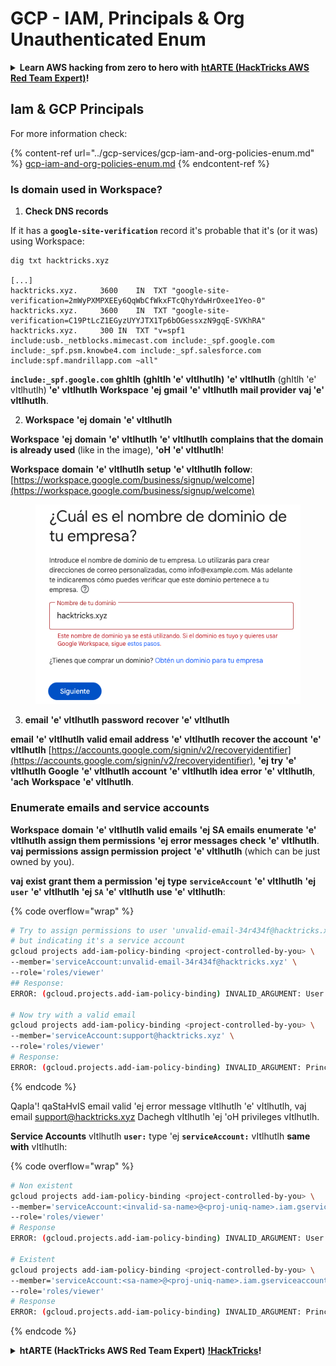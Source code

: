 # GCP - IAM, Principals & Org Unauthenticated Enum

<details>

<summary><strong>Learn AWS hacking from zero to hero with</strong> <a href="https://training.hacktricks.xyz/courses/arte"><strong>htARTE (HackTricks AWS Red Team Expert)</strong></a><strong>!</strong></summary>

Other ways to support HackTricks:

* If you want to see your **company advertised in HackTricks** or **download HackTricks in PDF** Check the [**SUBSCRIPTION PLANS**](https://github.com/sponsors/carlospolop)!
* Get the [**official PEASS & HackTricks swag**](https://peass.creator-spring.com)
* Discover [**The PEASS Family**](https://opensea.io/collection/the-peass-family), our collection of exclusive [**NFTs**](https://opensea.io/collection/the-peass-family)
* **Join the** 💬 [**Discord group**](https://discord.gg/hRep4RUj7f) or the [**telegram group**](https://t.me/peass) or **follow** me on **Twitter** 🐦 [**@carlospolopm**](https://twitter.com/carlospolopm)**.**
* **Share your hacking tricks by submitting PRs to the** [**HackTricks**](https://github.com/carlospolop/hacktricks) and [**HackTricks Cloud**](https://github.com/carlospolop/hacktricks-cloud)
*
*
* &#x20;github repos.

</details>

## Iam & GCP Principals&#x20;

For more information check:

{% content-ref url="../gcp-services/gcp-iam-and-org-policies-enum.md" %}
[gcp-iam-and-org-policies-enum.md](../gcp-services/gcp-iam-and-org-policies-enum.md)
{% endcontent-ref %}

### Is domain used in Workspace?

1. **Check DNS records**

If it has a **`google-site-verification`** record it's probable that it's (or it was) using Workspace:
```
dig txt hacktricks.xyz

[...]
hacktricks.xyz.		3600	IN	TXT	"google-site-verification=2mWyPXMPXEEy6QqWbCfWkxFTcQhyYdwHrOxee1Yeo-0"
hacktricks.xyz.		3600	IN	TXT	"google-site-verification=C19PtLcZ1EGyzUYYJTX1Tp6bOGessxzN9gqE-SVKhRA"
hacktricks.xyz.		300	IN	TXT	"v=spf1 include:usb._netblocks.mimecast.com include:_spf.google.com include:_spf.psm.knowbe4.com include:_spf.salesforce.com include:spf.mandrillapp.com ~all"
```
**`include:_spf.google.com`** **ghItlh** **(ghItlh 'e' vItlhutlh)** **'e' vItlhutlh** (ghItlh 'e' vItlhutlh) **'e' vItlhutlh** **Workspace** **'ej** **gmail** **'e' vItlhutlh** **mail provider** **vaj 'e' vItlhutlh**.

2. **Workspace** **'ej** **domain** **'e' vItlhutlh**

**Workspace** **'ej** **domain** **'e' vItlhutlh** **'e' vItlhutlh** **complains that the domain is already used** (like in the image), **'oH** **'e' vItlhutlh**!

**Workspace** **domain** **'e' vItlhutlh** **setup** **'e' vItlhutlh** **follow**: [https://workspace.google.com/business/signup/welcome](https://workspace.google.com/business/signup/welcome)

<figure><img src="../../../.gitbook/assets/image (141).png" alt=""><figcaption></figcaption></figure>

3. **email** **'e' vItlhutlh** **password** **recover** **'e' vItlhutlh**

**email** **'e' vItlhutlh** **valid email address** **'e' vItlhutlh** **recover the account** **'e' vItlhutlh** [https://accounts.google.com/signin/v2/recoveryidentifier](https://accounts.google.com/signin/v2/recoveryidentifier), **'ej** **try** **'e' vItlhutlh** **Google** **'e' vItlhutlh** **account** **'e' vItlhutlh** **idea** **error** **'e' vItlhutlh**, **'ach** **Workspace** **'e' vItlhutlh**.

### Enumerate emails and service accounts

**Workspace** **domain** **'e' vItlhutlh** **valid emails** **'ej** **SA emails** **enumerate** **'e' vItlhutlh** **assign them permissions** **'ej** **error messages** **check** **'e' vItlhutlh**. **vaj** **permissions** **assign permission** **project** **'e' vItlhutlh** (which can be just owned by you).

**vaj** **exist** **grant them a permission** **'ej** **type** **`serviceAccount`** **'e' vItlhutlh** **'ej** **`user`** **'e' vItlhutlh** **'ej** **`SA`** **'e' vItlhutlh** **use** **'e' vItlhutlh**:

{% code overflow="wrap" %}
```bash
# Try to assign permissions to user 'unvalid-email-34r434f@hacktricks.xyz'
# but indicating it's a service account
gcloud projects add-iam-policy-binding <project-controlled-by-you> \
--member='serviceAccount:unvalid-email-34r434f@hacktricks.xyz' \
--role='roles/viewer'
## Response:
ERROR: (gcloud.projects.add-iam-policy-binding) INVALID_ARGUMENT: User unvalid-email-34r434f@hacktricks.xyz does not exist.

# Now try with a valid email
gcloud projects add-iam-policy-binding <project-controlled-by-you> \
--member='serviceAccount:support@hacktricks.xyz' \
--role='roles/viewer'
# Response:
ERROR: (gcloud.projects.add-iam-policy-binding) INVALID_ARGUMENT: Principal support@hacktricks.xyz is of type "user". The principal should appear as "user:support@hacktricks.xyz". See https://cloud.google.com/iam/help/members/types for additional documentation.
```
{% endcode %}

Qapla'! qaStaHvIS email valid 'ej error message vItlhutlh 'e' vItlhutlh, vaj email support@hacktricks.xyz Dachegh vItlhutlh 'ej 'oH privileges vItlhutlh.

**Service Accounts** vItlhutlh **`user:`** type 'ej **`serviceAccount:`** vItlhutlh **same with** vItlhutlh:

{% code overflow="wrap" %}
```bash
# Non existent
gcloud projects add-iam-policy-binding <project-controlled-by-you> \
--member='serviceAccount:<invalid-sa-name>@<proj-uniq-name>.iam.gserviceaccount.com' \
--role='roles/viewer'
# Response
ERROR: (gcloud.projects.add-iam-policy-binding) INVALID_ARGUMENT: User <invalid-sa-name>@<proj-uniq-name>.iam.gserviceaccount.com does not exist.

# Existent
gcloud projects add-iam-policy-binding <project-controlled-by-you> \
--member='serviceAccount:<sa-name>@<proj-uniq-name>.iam.gserviceaccount.com' \
--role='roles/viewer'
# Response
ERROR: (gcloud.projects.add-iam-policy-binding) INVALID_ARGUMENT: Principal testing@digital-bonfire-410512.iam.gserviceaccount.com is of type "serviceAccount". The principal should appear as "serviceAccount:testing@digital-bonfire-410512.iam.gserviceaccount.com". See https://cloud.google.com/iam/help/members/types for additional documentation.
```
{% endcode %}

<details>

<summary><strong>htARTE (HackTricks AWS Red Team Expert)</strong> <a href="https://training.hacktricks.xyz/courses/arte"><strong>!HackTricks</strong></a><strong>!</strong></summary>

Other ways to support HackTricks:

* If you want to see your **company advertised in HackTricks** or **download HackTricks in PDF** Check the [**SUBSCRIPTION PLANS**](https://github.com/sponsors/carlospolop)!
* Get the [**official PEASS & HackTricks swag**](https://peass.creator-spring.com)
* Discover [**The PEASS Family**](https://opensea.io/collection/the-peass-family), our collection of exclusive [**NFTs**](https://opensea.io/collection/the-peass-family)
* **Join the** 💬 [**Discord group**](https://discord.gg/hRep4RUj7f) or the [**telegram group**](https://t.me/peass) or **follow** me on **Twitter** 🐦 [**@carlospolopm**](https://twitter.com/carlospolopm)**.**
* **Share your hacking tricks by submitting PRs to the** [**HackTricks**](https://github.com/carlospolop/hacktricks) and [**HackTricks Cloud**](https://github.com/carlospolop/hacktricks-cloud)
*
*
* &#x20;github repos.

</details>
